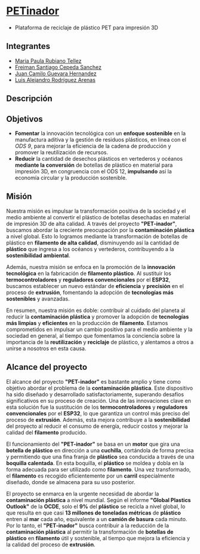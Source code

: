 # [PETinador](https://www.canva.com/design/DAFsw-j3sCE/FWs0MX6IstmFjjXjnOOsIA/view)
* Plataforma de reciclaje de plástico PET para impresión 3D
## Integrantes
* [Maria Paula Rubiano Tellez](mrubianot@unal.edu.co)
* [Freiman Santiago Cepeda Sanchez](fcepedas@unal.edu.co)
* [Juan Camilo Guevara Hernandez](juguevarah@unal.edu.co)
* [Luis Alejandro Rodríguez Arenas](luirodriguezar@unal.edu.co)
## Descripción

## Objetivos
- **Fomentar** la innovación tecnológica con un **enfoque sostenible** en la manufactura aditiva y la gestión de residuos plásticos, en línea con el *ODS 9*, para mejorar la eficiencia de la cadena de producción y promover la reutilización de recursos.
- **Reducir** la cantidad de desechos plásticos en vertederos y océanos **mediante la conversión** de botellas de plástico en material para impresión 3D, en congruencia con el ODS 12, **impulsando** así la economía circular y la producción sostenible.
## Misión
Nuestra misión es impulsar la transformación positiva de la sociedad y el medio ambiente al convertir el plástico de botellas desechadas en material de impresión 3D de alta calidad. A través del proyecto **"PET-inador"**, buscamos abordar la creciente preocupación por la **contaminación plástica** a nivel global. Esto lo logramos mediante la transformación de botellas de plástico en **filamento de alta calidad**, disminuyendo así la cantidad de **plástico** que ingresa a los océanos y vertederos, contribuyendo a la **sostenibilidad ambiental**.

Además, nuestra misión se enfoca en la promoción de la **innovación tecnológica** en la fabricación de **filamento plástico**. Al sustituir los **termocontroladores** y **reguladores convencionales** por el **ESP32**, buscamos establecer un nuevo estándar de **eficiencia** y **precisión** en el proceso de **extrusión**, fomentando la adopción de **tecnologías más sostenibles** y avanzadas.

En resumen, nuestra misión es doble: contribuir al cuidado del planeta al reducir la **contaminación plástica** y promover la adopción de **tecnologías más limpias** y **eficientes** en la producción de **filamento**. Estamos comprometidos en impulsar un cambio positivo para el medio ambiente y la sociedad en general, al tiempo que fomentamos la conciencia sobre la importancia de la **reutilización** y **reciclaje** de plástico, y alentamos a otros a unirse a nosotros en esta causa.
## Alcance del proyecto
El alcance del proyecto **"PET-inador"** es bastante amplio y tiene como objetivo abordar el problema de la **contaminación plástica**. Este dispositivo ha sido diseñado y desarrollado satisfactoriamente, superando desafíos significativos en su proceso de creación. Una de las innovaciones clave en esta solución fue la sustitución de los **termocontroladores** y **reguladores convencionales** por el **ESP32**, lo que garantiza un control más preciso del proceso de **extrusión**. Además, esta mejora contribuye a la **sostenibilidad** del proyecto al reducir el consumo de energía, reducir costos y mejorar la calidad del **filamento** producido.

El funcionamiento del **"PET-inador"** se basa en un **motor** que gira una **botella de plástico** en dirección a una **cuchilla**, cortándola de forma precisa y permitiendo que una fina franja de **plástico** sea conducida a través de una **boquilla calentada**. En esta boquilla, el **plástico** se moldea y dobla en la forma adecuada para ser utilizado como **filamento**. Una vez transformado, el **filamento** es recogido eficientemente por un **carril** especialmente diseñado, donde se almacena para su uso posterior.

El proyecto se enmarca en la urgente necesidad de abordar la **contaminación plástica** a nivel mundial. Según el informe **"Global Plastics Outlook"** de la **OCDE**, solo el **9%** del **plástico** se recicla a nivel global, lo que resulta en que casi **13 millones de toneladas métricas** de **plástico** entren al **mar** cada año, equivalente a un **camión de basura** cada minuto. Por lo tanto, el **"PET-inador"** busca contribuir a la reducción de la **contaminación plástica** al permitir la transformación de **botellas de plástico** en **filamento** útil y sostenible, al tiempo que mejora la eficiencia y la calidad del proceso de **extrusión**.